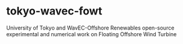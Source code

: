 # tokyo-wavec-fowt
University of Tokyo and WavEC-Offshore Renewables open-source experimental and numerical work on Floating Offshore Wind Turbine
